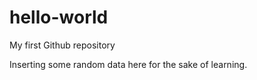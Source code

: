 # hello-world
My first Github repository


Inserting some random data here for the sake of learning.
